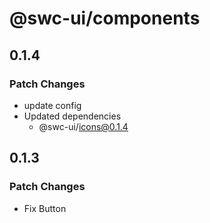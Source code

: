 # @swc-ui/components

## 0.1.4

### Patch Changes

- update config
- Updated dependencies
  - @swc-ui/icons@0.1.4

## 0.1.3

### Patch Changes

- Fix Button
